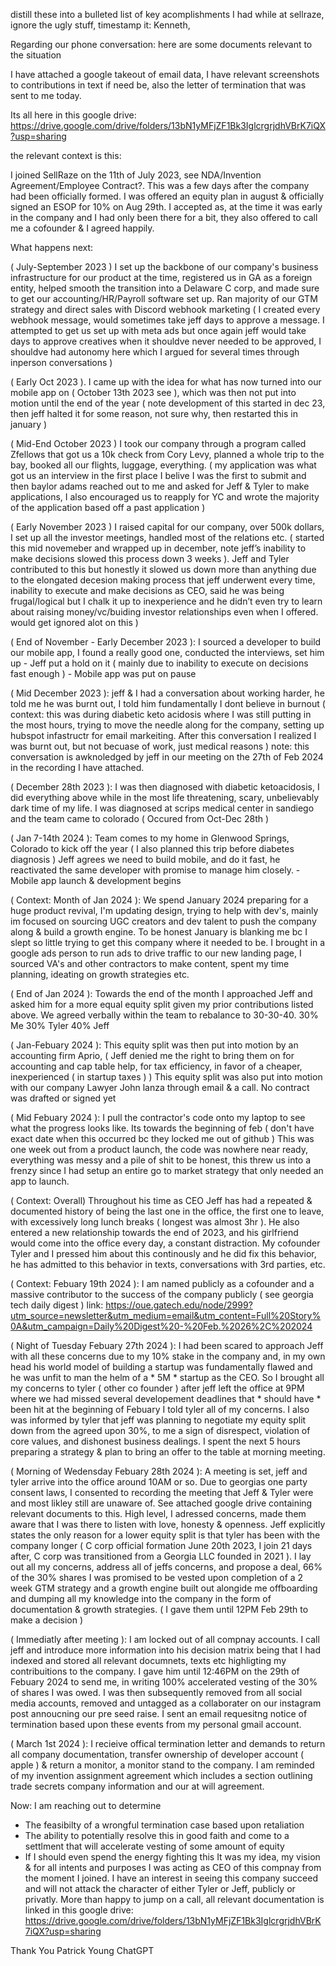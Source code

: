 distill these into a bulleted list of key acomplishments I had while at sellraze, ignore the ugly stuff, timestamp it: Kenneth, 

Regarding our phone conversation: here are some documents relevant to the situation

I have attached a google takeout of email data, I have relevant screenshots to contributions in text if need be, also the letter of termination that was sent to me today. 

Its all here in this google drive: https://drive.google.com/drive/folders/13bN1yMFjZF1Bk3IglcrgrjdhVBrK7iQX?usp=sharing

the relevant context is this: 

I joined SellRaze on the 11th of July 2023, see NDA/Invention Agreement/Employee Contract?. This was a few days after the company had been officially formed. I was offered an equity plan in august & officially signed an ESOP for 10% on Aug 29th. I accepted as, at the time it was early in the company and I had only been there for a bit, they also offered to call me a cofounder & I agreed happily.  

What happens next: 


( July-September 2023 )  I set up the backbone of our company's business infrastructure for our product at the time, registered us in GA as a foreign entity, helped smooth the transition into a Delaware C corp, and made sure to get our accounting/HR/Payroll software set up. Ran majority of our GTM strategy and direct sales with Discord webhook marketing ( I created every webhook message, would sometimes take jeff days to approve a message. I attempted to get us set up with meta ads but once again jeff would take days to approve creatives when it shouldve never needed to be approved, I shouldve had autonomy here which I argued for several times through inperson conversations ) 

( Early Oct 2023 ). I came up with the idea for what has now turned into our mobile app on ( October 13th 2023 see ), which was then not put into motion until the end of the year ( note development of this started in dec 23, then jeff halted it for some reason, not sure why, then restarted this in january )

( Mid-End October 2023 ) I took our company through a program called Zfellows that got us a 10k check from Cory Levy, planned a whole trip to the bay, booked all our flights, luggage, everything.  ( my application was what got us an interview in the first place I belive I was the first to submit and then baylor adams reached out to me and asked for Jeff & Tyler to make applications, I also encouraged us to reapply for YC and wrote the majority of the application based off a past application ) 

( Early November 2023 )  I raised capital for our company, over 500k dollars, I set up all the investor meetings, handled most of the relations etc. ( started this mid novemeber and wrapped up in december, note jeff’s inability to make decisions slowed this process down 3 weeks ). Jeff and Tyler contributed to this but honestly it slowed us down more than anything due to the elongated decesion making process that jeff underwent every time, inability to execute and make decisions as CEO, said he was being frugal/logical but I chalk it up to inexperience and he didn’t even try to learn about raising money/vc/buiding investor relationships even when I offered. would get ignored alot on this ) 

( End of November - Early December 2023 ): I sourced a developer to build our mobile app, I found a really good one, conducted the interviews, set him up 
    - Jeff put a hold on it ( mainly due to inability to execute on decisions fast enough ) 
    - Mobile app was put on pause

( Mid December 2023 ): jeff & I had a conversation about working harder, he told me he was burnt out, I told him fundamentally I dont believe in burnout ( context: this was during diabetic keto acidosis where I was still putting in the most hours, trying to move the needle along for the company, setting up hubspot infastructr for email markeiting. After this conversation I realized I was burnt out, but not becuase of work, just medical reasons ) note: this conversation is awknoledged by jeff in our meeting on the 27th of Feb 2024 in the recording I have attached.

( December 28th 2023 ):  I was then diagnosed with diabetic ketoacidosis, I did everything above while in the most life threatening, scary, unbelievably dark time of my life. I was diagnosed at scrips medical center in sandiego and the team came to colorado ( Occured from Oct-Dec 28th )

( Jan 7-14th 2024 ): Team comes to my home in Glenwood Springs, Colorado to kick off the year ( I also planned this trip before diabetes diagnosis ) Jeff agrees we need to build mobile, and do it fast, he reactivated the same developer with promise to manage him closely. 
    - Mobile app launch & development begins 

( Context: Month of Jan 2024 ): We spend January 2024 preparing for a huge product revival, I'm updating design, trying to help with dev's, mainly im focused on sourcing UGC creators and dev talent to push the company along & build a growth engine. To be honest January is blanking me bc I slept so little trying to get this company where it needed to be. I brought in a google ads person to run ads to drive traffic to our new landing page, I sourced VA's and other contractors to make content, spent my time planning, ideating on growth strategies etc. 

( End of Jan 2024 ): Towards the end of the month I approached Jeff and asked him for a more equal equity split given my prior contributions listed above. We agreed verbally within the team to rebalance to 30-30-40. 
30%  Me 30% Tyler 40% Jeff 

( Jan-Febuary 2024 ): This equity split was then put into motion by an accounting firm Aprio, ( Jeff denied me the right to bring them on for accounting and cap table help, for tax efficiency, in favor of a cheaper, inexperienced ( in startup taxes ) ) This equity split was also put into motion with our company Lawyer John lanza through email & a call. No contract was drafted or signed yet

( Mid Febuary 2024 ): I pull the contractor's code onto my laptop to see what the progress looks like. Its towards the beginning of feb ( don't have exact date when this occurred bc they locked me out of github ) This was one week out from a product launch, the code was nowhere near ready, everything was messy and a pile of shit to be honest, this threw us into a frenzy since I had setup an entire go to market strategy that only needed an app to launch. 

( Context: Overall) Throughout his time as CEO Jeff has had a repeated & documented history of being the last one in the office, the first one to leave, with excessively long lunch breaks ( longest was almost 3hr ). He also entered a new relationship towards the end of 2023, and his girlfriend would come into the office every day, a constant distraction. My cofounder Tyler and I pressed him about this continously and he did fix this behavior, he has admitted to this behavior in texts, conversations with 3rd parties, etc. 

( Context: Febuary 19th 2024 ): I am named publicly as a cofounder and a massive contributor to the success of the company publicly ( see georgia tech daily digest ) link: https://oue.gatech.edu/node/2999?utm_source=newsletter&utm_medium=email&utm_content=Full%20Story%0A&utm_campaign=Daily%20Digest%20-%20Feb.%2026%2C%202024

( Night of Tuesday Febuary 27th 2024 ): I had been scared to approach Jeff with all these concerns due to my 10% stake in the company and, in my own head his world model of building a startup was fundamentally flawed and he was unfit to man the helm of a * 5M * startup as the CEO. So I brought all my concerns to tyler ( other co founder ) after jeff left the office at 9PM where we had missed several developement deadlines that * should have * been hit at the beginning of Febuary I told tyler all of my concerns. I also was informed by tyler that jeff was planning to negotiate my equity split down from the agreed upon 30%, to me a sign of disrespect, violation of core values, and dishonest business dealings. I spent the next 5 hours preparing a strategy & plan to bring an offer to the table at morning meeting. 

( Morning of Wedensday Febuary 28th 2024 ): A meeting is set, jeff and tyler arrive into the office around 10AM or so. 
Due to georgias one party consent laws, I consented to recording the meeting that Jeff & Tyler were and most likley still are unaware of. See attached google drive containing relevant documents to this. High level, I adressed concerns, made them aware that I was there to listen with love, honesty & openness. Jeff explicitly states the only reason for a lower equity split is that tyler has been with the company longer ( C corp official formation June 20th 2023, I join 21 days after, C corp was transitioned from a Georgia LLC founded in 2021 ). I lay out all my concerns, address all of jeffs concerns, and propose a deal, 66% of the 30% shares I was promised to be vested upon completion of a 2 week GTM strategy and a growth engine built out alongide me offboarding and dumping all my knowledge into the company in the form of documentation & growth strategies. ( I gave them until 12PM Feb 29th to make a decision ) 

( Immediatly after meeting ): I am locked out of all compnay accounts. I call jeff and introduce more information into his decision matrix being that I had indexed and stored all relevant documnets, texts etc highligting my contribuitions to the company. I gave him until 12:46PM on the 29th of Febuary 2024 to send me, in writing 100% accelerated vesting of the 30% of shares I was owed. I was then subsequently removed from all social media accounts, removed and untagged as a collaborater on our instagram post annoucning our pre seed raise. I sent an email requesitng notice of termination based upon these events from my personal gmail account. 

( March 1st 2024 ): I recieive offical termination letter and demands to return all company documentation, transfer ownership of developer account ( apple ) & return a monitor, a monitor stand to the company. I am reminded of my invention assignment agreement which includes a section outlining trade secrets company information and our at will agreement. 

Now: I am reaching out to determine 
- The feasibilty of a wrongful termination case based upon retaliation 
- The ability to potentially resolve this in good faith and come to a settlment that will accelerate vesting of some amount of equity 
- If I should even spend the energy fighting this
It was my idea, my vision & for all intents and purposes I was acting as CEO of this compnay from the moment I joined. I have an interest in seeing this company succeed and will not attack the character of either Tyler or Jeff, publicly or privatly. More than happy to jump on a call, all relevant documentation is linked in this google drive: https://drive.google.com/drive/folders/13bN1yMFjZF1Bk3IglcrgrjdhVBrK7iQX?usp=sharing

Thank You 
Patrick Young
ChatGPT
